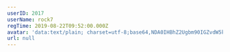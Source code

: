```yaml
---
userID: 2017
userName: rock7
regTime: 2019-08-22T09:52:00.000Z
avatar: 'data:text/plain; charset=utf-8;base64,NDA0IHBhZ2Ugbm90IGZvdW5kCg=='
url: null
---
```



